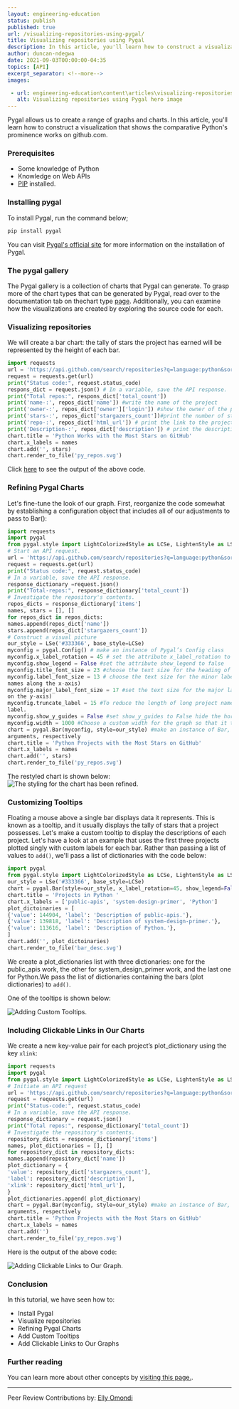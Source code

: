 ```yaml
---
layout: engineering-education
status: publish
published: true
url: /visualizing-repositories-using-pygal/
title: Visualizing repositories using Pygal
description: In this article, you'll learn how to construct a visualization that shows the comparative popularity of Python works on GitHub using Pygal.
author: duncan-ndegwa
date: 2021-09-03T00:00:00-04:35
topics: [API]
excerpt_separator: <!--more-->
images:

 - url: engineering-education\content\articles\visualizing-repositories-using-pygal\hero.jpg
   alt: Visualizing repositories using Pygal hero image
---
```


Pygal allows us to create a range of graphs and charts. In this article, you'll learn how to construct a visualization that shows the comparative Python's prominence works on github.com. 
<!--more-->

### Prerequisites
 - Some knowledge of Python
 - Knowledge on Web APIs
 - [PIP](https://pip.pypa.io/en/stable/installation/) installed.

### Installing pygal
To install Pygal, run the command below;

```bash
pip install pygal
```
You can visit [Pygal's official site](http://www.pygal.org/en/stable/installing.html) for more information on the installation of Pygal.

### The pygal gallery
The Pygal gallery is a collection of charts that Pygal can generate.
To grasp more of the chart types that can be generated by Pygal, read over to the documentation tab on thechart type [page]((http://www.pygal.org/)). Additionally, you can examine how the visualizations are created by exploring the source code for each.

### Visualizing repositories
We will create a bar chart: the tally of stars the project has earned will be represented by the height of each bar.

```python
import requests
url = 'https://api.github.com/search/repositories?q=language:python&sort=stars' # Initiate an API request.
request = requests.get(url)
print("Status code:", request.status_code)
respons_dict = request.json() # In a variable, save the API response.
print("Total repos:", respons_dict['total_count'])
print('name-:', repos_dict['name']) #write the name of the project
print('owner-:', repos_dict['owner']['login']) #show the owner of the project
print('stars-:', repos_dict['stargazers_count'])#print the number of stars the project has
print('repo-:', repos_dict['html_url']) # print the link to the project's repository
print('Description-:', repos_dict['description']) # print the description of the project
chart.title = 'Python Works with the Most Stars on GitHub'
chart.x_labels = names
chart.add('', stars)
chart.render_to_file('py_repos.svg')
```

Click [here](https://github.com/duncandegwa/visualizing-repositories-using-pygal/commit/8d9a7010ff33a540b479fde252fbba72e54564b7) to see the output of the above code.

### Refining Pygal Charts
Let's fine-tune the look of our graph. First, reorganize the code somewhat by establishing a configuration object that includes all of our adjustments to pass to Bar():
```python
import requests
import pygal
from pygal.style import LightColorizedStyle as LCSe, LightenStyle as LSe
# Start an API request.
url = 'https://api.github.com/search/repositories?q=language:python&sort=star'
request = requests.get(url)
print("Status code:", request.status_code)
# In a variable, save the API response.
response_dictionary =request.json()
print("Total-repos:", response_dictionary['total_count'])
# Investigate the repository's contents.
repos_dicts = response_dictionary['items']
names, stars = [], []
for repos_dict in repos_dicts:
names.append(repos_dict['name'])
stars.append(repos_dict['stargazers_count'])
# Construct a visual picture
our_style = LSe('#333366', base_style=LCSe)
myconfig = pygal.Config() # make an instance of Pygal’s Config class
myconfig.x_label_rotation = 45 # set the attribute x_label_rotation to 45
myconfig.show_legend = False #set the attribute show_legend to false
myconfig.title_font_size = 23 #choose the text size for the heading of the chart
myconfig.label_font_size = 13 # choose the text size for the minor label (The minor labels are the project
names along the x-axis)
myconfig.major_label_font_size = 17 #set the text size for the major label(The major labels are just the labels
on the y-axis)
myconfig.truncate_label = 15 #To reduce the length of long project names to 15 characters, employ truncate
label.
myconfig.show_y_guides = False #set show_y_guides to False hide the horizontal lines on the graph
myconfig.width = 1000 #Choose a custom width for the graph so that it takes up maximum browser area
chart = pygal.Bar(myconfig, style=our_style) #make an instance of Bar, and pass myconfig and style as
arguments, respectively
chart.title = 'Python Projects with the Most Stars on GitHub'
chart.x_labels = names
chart.add('', stars)
chart.render_to_file('py_repos.svg')
```
The restyled chart is shown below:
![The styling for the chart has been refined.](/engineering-education/visualizing-repositories-using-pygal/refining.jpeg)

### Customizing Tooltips
Floating a mouse above a single bar displays data it represents. This is known as a tooltip, and it usually displays the tally of stars that a project possesses. Let's make a custom tooltip to display the descriptions of each project.
Let's have a look at an example that uses the first three projects plotted singly with custom labels for each bar. Rather than passing a list of values to `add()`, we'll pass a list of dictionaries with the code below:

```python
import pygal
from pygal.style import LightColorizedStyle as LCSe, LightenStyle as LSe
our_style = LSe('#333366', base_style=LCSe)
chart = pygal.Bar(style=our_style, x_label_rotation=45, show_legend=False)
chart.title = 'Projects in Python '
chart.x_labels = ['public-apis', 'system-design-primer', 'Python']
plot_dictoinaries = [
{'value': 144904, 'label': 'Description of public-apis.'},
{'value': 139818, 'label': 'Description of system-design-primer.'},
{'value': 113616, 'label': 'Description of Python.'},
]
chart.add('', plot_dictoinaries)
chart.render_to_file('bar_desc.svg')
```

We create a plot_dictionaries list with three dictionaries: one for the public_apis work, the other for system_design_primer work, and the last one for Python.We pass the list of dictionaries containing the bars (plot dictionaries) to `add()`. 

One of the tooltips is shown below:

![Adding Custom Tooltips.](/engineering-education/visualizing-repositories-using-pygal/Adding_Custom_Tooltips.png)

### Including Clickable Links in Our Charts
We create a new key-value pair for each project’s plot_dictionary using the key `xlink`:

```python
import requests
import pygal
from pygal.style import LightColorizedStyle as LCSe, LightenStyle as LSe
# Initiate an API request
url = 'https://api.github.com/search/repositories?q=language:python&sort=star'
request = requests.get(url)
print("Status-code:", request.status_code)
# In a variable, save the API response.
response_dictionary = request.json()
print("Total repos:", response_dictionary['total_count'])
# Investigate the repository's contents.
repository_dicts = response_dictionary['items']
names, plot_dictionaries = [], []
for repository_dict in repository_dicts:
names.append(repository_dict['name'])
plot_dictionary = {
'value': repository_dict['stargazers_count'],
'label': repository_dict['description'],
'xlink': repository_dict['html_url'],
}
plot_dictionaries.append( plot_dictionary)
chart = pygal.Bar(myconfig, style=our_style) #make an instance of Bar, and pass myconfig and style as
arguments, respectively
chart.title = 'Python Projects with the Most Stars on GitHub'
chart.x_labels = names
chart.add('')
chart.render_to_file('py_repos.svg')
```

Here is the output of the above code:

![Adding Clickable Links to Our Graph.](/engineering-education/visualizing-repositories-using-pygal/Adding_Clickable_Links_to_Our_Graph.jpeg)

### Conclusion
In this tutorial, we have seen how to:
 - Install Pygal
 - Visualize repositories
 - Refining Pygal Charts
 - Add Custom Tooltips
 - Add Clickable Links to Our Graphs

### Further reading
You can learn more about other concepts by [visiting this page.](https://www.pluralsight.com/guides/building-visualizations-with-pygal).

---
Peer Review Contributions by: [Elly Omondi](/engineering-education/authors/elly-omondi)